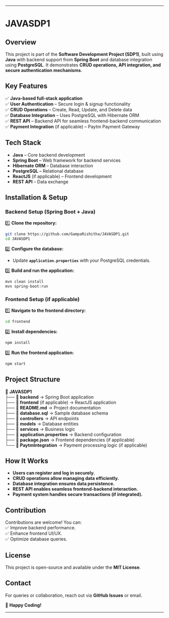 
---

# **JAVASDP1**  

## **Overview**  
This project is part of the **Software Development Project (SDP1)**, built using **Java** with backend support from **Spring Boot** and database integration using **PostgreSQL**. It demonstrates **CRUD operations, API integration, and secure authentication mechanisms**.  

## **Key Features**  
✅ **Java-based full-stack application**  
✅ **User Authentication** – Secure login & signup functionality  
✅ **CRUD Operations** – Create, Read, Update, and Delete data  
✅ **Database Integration** – Uses PostgreSQL with Hibernate ORM  
✅ **REST API** – Backend API for seamless frontend-backend communication  
✅ **Payment Integration** (if applicable) – Paytm Payment Gateway  

## **Tech Stack**  
- **Java** – Core backend development  
- **Spring Boot** – Web framework for backend services  
- **Hibernate ORM** – Database interaction  
- **PostgreSQL** – Relational database  
- **ReactJS** (if applicable) – Frontend development  
- **REST API** – Data exchange  

## **Installation & Setup**  

### **Backend Setup (Spring Boot + Java)**  

1️⃣ **Clone the repository:**  
```sh
git clone https://github.com/GampaRishitha/JAVASDP1.git
cd JAVASDP1
```
2️⃣ **Configure the database:**  
- Update **`application.properties`** with your PostgreSQL credentials.  

3️⃣ **Build and run the application:**  
```sh
mvn clean install
mvn spring-boot:run
```

### **Frontend Setup (if applicable)**  

1️⃣ **Navigate to the frontend directory:**  
```sh
cd frontend
```
2️⃣ **Install dependencies:**  
```sh
npm install
```
3️⃣ **Run the frontend application:**  
```sh
npm start
```

## **Project Structure**  
📂 **JAVASDP1**  
 ├── 📁 **backend** → Spring Boot application  
 ├── 📁 **frontend** (if applicable) → ReactJS application  
 ├── 📄 **README.md** → Project documentation  
 ├── 📄 **database.sql** → Sample database schema  
 ├── 📁 **controllers** → API endpoints  
 ├── 📁 **models** → Database entities  
 ├── 📁 **services** → Business logic  
 ├── 📄 **application.properties** → Backend configuration  
 ├── 📄 **package.json** → Frontend dependencies (if applicable)  
 └── 📁 **PaytmIntegration** → Payment processing logic (if applicable)  

## **How It Works**  
- **Users can register and log in securely.**  
- **CRUD operations allow managing data efficiently.**  
- **Database integration ensures data persistence.**  
- **REST API enables seamless frontend-backend interaction.**  
- **Payment system handles secure transactions (if integrated).**  

## **Contribution**  
Contributions are welcome! You can:  
✅ Improve backend performance.  
✅ Enhance frontend UI/UX.  
✅ Optimize database queries.  

## **License**  
This project is open-source and available under the **MIT License**.  

## **Contact**  
For queries or collaboration, reach out via **GitHub Issues** or email.  

🚀 **Happy Coding!**  

---
